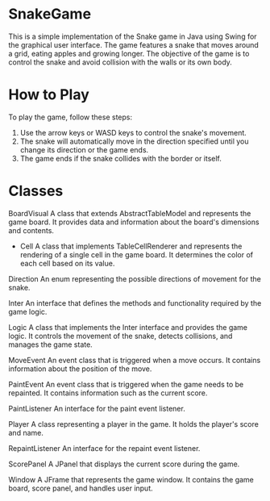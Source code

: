# SnakeGame
This is a simple implementation of the Snake game in Java using Swing for the graphical user interface. The game features a snake that moves around a grid, eating apples and growing longer. The objective of the game is to control the snake and avoid collision with the walls or its own body.

# How to Play
To play the game, follow these steps:

1. Use the arrow keys or WASD keys to control the snake's movement.
2. The snake will automatically move in the direction specified until you change its direction or the game ends.
3. The game ends if the snake collides with the border or itself.

# Classes
BoardVisual
A class that extends AbstractTableModel and represents the game board. It provides data and information about the board's dimensions and contents.

* Cell
A class that implements TableCellRenderer and represents the rendering of a single cell in the game board. It determines the color of each cell based on its value.

Direction
An enum representing the possible directions of movement for the snake.

Inter
An interface that defines the methods and functionality required by the game logic.

Logic
A class that implements the Inter interface and provides the game logic. It controls the movement of the snake, detects collisions, and manages the game state.

MoveEvent
An event class that is triggered when a move occurs. It contains information about the position of the move.

PaintEvent
An event class that is triggered when the game needs to be repainted. It contains information such as the current score.

PaintListener
An interface for the paint event listener.

Player
A class representing a player in the game. It holds the player's score and name.

RepaintListener
An interface for the repaint event listener.

ScorePanel
A JPanel that displays the current score during the game.

Window
A JFrame that represents the game window. It contains the game board, score panel, and handles user input.
